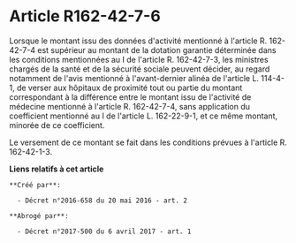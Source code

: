 # Article R162-42-7-6

Lorsque le montant issu des données d'activité mentionné à l'article R. 162-42-7-4 est supérieur au montant de la dotation
garantie déterminée dans les conditions mentionnées au I de l'article R. 162-42-7-3, les ministres chargés de la santé et de
la sécurité sociale peuvent décider, au regard notamment de l'avis mentionné à l'avant-dernier alinéa de l'article L.
114-4-1, de verser aux hôpitaux de proximité tout ou partie du montant correspondant à la différence entre le montant issu de
l'activité de médecine mentionné à l'article R. 162-42-7-4, sans application du coefficient mentionné au I de l'article L.
162-22-9-1, et ce même montant, minorée de ce coefficient. 

Le versement de ce montant se fait dans les conditions prévues à l'article R. 162-42-1-3.

**Liens relatifs à cet article**

	**Créé par**:

	  - Décret n°2016-658 du 20 mai 2016 - art. 2

	**Abrogé par**:

	  - Décret n°2017-500 du 6 avril 2017 - art. 1
